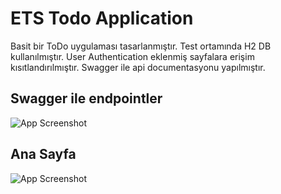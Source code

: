 
# ETS Todo Application

Basit bir ToDo uygulaması tasarlanmıştır. 
Test ortamında H2 DB kullanılmıştır. 
User Authentication eklenmiş sayfalara erişim kısıtlandırılmıştır.
Swagger ile api documentasyonu yapılmıştır.


## Swagger ile endpointler

![App Screenshot](https://i.im.ge/2022/09/30/1YU4rm.image.png)

## Ana Sayfa

![App Screenshot](https://i.im.ge/2022/09/30/1Yhufa.image.png)
